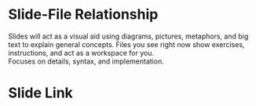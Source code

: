 # Slide-File Relationship
Slides will act as a visual aid using diagrams, pictures, metaphors, and big text to explain general concepts.
Files you see right now show exercises, instructions, and act as a workspace for you. <br>
Focuses on details, syntax, and implementation.

# Slide Link
